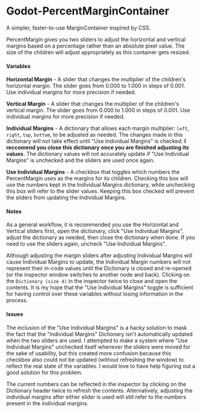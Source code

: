 # Godot-PercentMarginContainer
A simpler, faster-to-use MarginContainer inspired by CSS.

PercentMargin gives you two sliders to adjust the horizontal and vertical margins based on a percentage rather than an absolute pixel value. The size of the children will adjust appropriately as this container gets resized.

#### Variables

**Horizontal Margin** - A slider that changes the multiplier of the children's horizontal margin. The slider goes from 0.000 to 1.000 in steps of 0.001. Use individual margins for more precision if needed.

**Vertical Margin** - A slider that changes the multiplier of the children's vertical margin. The slider goes from 0.000 to 1.000 in steps of 0.001. Use individual margins for more precision if needed.

**Individual Margins** - A dictionary that allows each margin multiplier: `left`, `right`, `top`, `bottom`, to be adjusted as needed. The changes made in this dictionary will not take effect until "Use Individual Margins" is checked. **I reccomend you close this dictionary once you are finished adjusting its values.** The dictionary values will not accurately update if "Use Individual Margins" is unchecked and the sliders are used once again.

**Use Individual Margins** - A checkbox that toggles which numbers the PercentMargin uses as the margins for its children. Checking this box will use the numbers kept in the Individual Margins dictionary, while unchecking this box will refer to the slider values. Keeping this box checked will prevent the sliders from updating the Individual Margins.

#### Notes

As a general workflow, it is recommended you use the Horizontal and Vertical sliders first, open the dictionary, click "Use Individual Margins", adjust the dictionary as needed, then close the dictionary when done. If you need to use the sliders again, uncheck "Use Individual Margins".

Although adjusting the margin sliders after adjusting Individual Margins will cause Individual Margins to update, the Individual Margin numbers will not represent their in-code values until the Dictionary is closed and re-opened (or the inspector window switches to another node and back). Clicking on the `Dictionary (size 4)` in the inspector twice to close and open the contents. It is my hope that the "Use Individual Margins" toggle is sufficient for having control over these variables without losing information in the process.

#### Issues

The inclusion of the "Use Individual Margins" is a hacky solution to mask the fact that the "Individual Margins" Dictionary isn't automatically updated when the two sliders are used. I attempted to make a system where "Use Individual Margins" unchecked itself whenever the sliders were moved for the sake of usability, but this created more confusion because this checkbox also could not be updated (without refreshing the window) to reflect the real state of the variables. I would love to have help figuring out a good solution for this problem.

The current numbers can be reflected in the inspector by clicking on the Dictionary header twice to refresh the contents. Alternatively, adjusting the individual margins after either slider is used will still refer to the numbers present in the individual margins.

